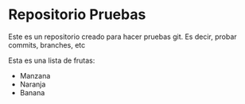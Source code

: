 # Repositorio Pruebas

Este es un repositorio creado para hacer pruebas git. Es decir, probar commits, branches, etc 

Esta es una lista de frutas:

- Manzana
- Naranja
- Banana
